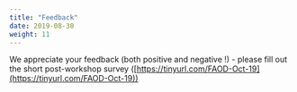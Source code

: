 ```yaml
---
title: "Feedback"
date: 2019-08-30
weight: 11
---
```


We appreciate your feedback (both positive and negative !) - please fill out the short post-workshop survey ([https://tinyurl.com/FAOD-Oct-19](https://tinyurl.com/FAOD-Oct-19)) 
